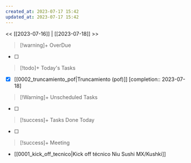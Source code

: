 ```yaml
---
created_at: 2023-07-17 15:42
updated_at: 2023-07-17 15:42
---
```


<< [[2023-07-16]] | [[2023-07-18]] >>


> [!warning]+ OverDue

- [ ] 

> [!todo]+ Today's Tasks

- [x] [[0002_truncamiento_pof|Truncamiento (pof)]]  [completion:: 2023-07-18]

> [!Warning]+ Unscheduled Tasks

- [ ] 

> [!success]+ Tasks Done Today

- [ ] 

> [!success]+ Meeting

- [[0001_kick_off_tecnico|Kick off técnico Niu Sushi MX/Kushki]]